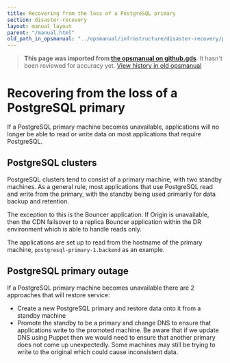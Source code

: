 ```yaml
---
title: Recovering from the loss of a PostgreSQL primary
section: disaster-recovery
layout: manual_layout
parent: "/manual.html"
old_path_in_opsmanual: "../opsmanual/infrastructure/disaster-recovery/postgresql-primary.md"
---
```




> **This page was imported from [the opsmanual on github.gds](https://github.gds/gds/opsmanual)**.
It hasn't been reviewed for accuracy yet.
[View history in old opsmanual](https://github.gds/gds/opsmanual/tree/master/infrastructure/disaster-recovery/postgresql-primary.md)


# Recovering from the loss of a PostgreSQL primary

If a PostgreSQL primary machine becomes unavailable, applications will no
longer be able to read or write data on most applications that require
PostgreSQL.

## PostgreSQL clusters

PostgreSQL clusters tend to consist of a primary machine, with two standby
machines. As a general rule, most applications that use PostgreSQL read and
write from the primary, with the standby being used primarily for data backup
and retention.

The exception to this is the Bouncer application. If Origin is unavailable,
then the CDN failsover to a replica Bouncer application within the DR
environment which is able to handle reads only.

The applications are set up to read from the hostname of the primary machine,
`postgresql-primary-1.backend` as an example.

## PostgreSQL primary outage

If a PostgreSQL primary machine becomes unavailable there are 2 approaches that
will restore service:

   - Create a new PostgreSQL primary and restore data onto it from a standby
     machine
   - Promote the standby to be a primary and change DNS to ensure that
     applications write to the promoted machine. Be aware that if we update DNS
     using Puppet then we would need to ensure that another primary does not come
     up unexpectedly. Some machines may still be trying to write to the original
     which could cause inconsistent data.


